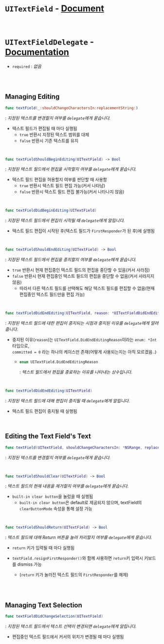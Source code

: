 # `UITextField` - [Document](https://developer.apple.com/documentation/uikit/uitextfield)

<br>

# `UITextFieldDelegate` - [Documentation](https:/*/developer.apple.com/documentation/uikit/*uitextfielddelegate)

- `required` : *없음*

<br>
<br>

## Managing Editing

```swift
func textField(_:shouldChangeCharactersIn:replacementString:)
```

: *지정된 텍스트를 변경할지 여부를 `delegate`에게 묻습니다.*

- 텍스트 필드가 편집될 때 마다 실행됨
  - `true` 반환시 지정된 텍스트 범위를 대체
  - `false` 반환시 기존 텍스트를 유지 

<br>

```swift
func textFieldShouldBeginEditing(UITextField) -> Bool
```
: *지정된 텍스트 필드에서 편집을 시작할지 여부를 `delegate`에게 묻습니다.*

- 텍스트 필드 편집을 허용할지 여부를 판단할 때 사용함
  - `true` 반환시 텍스트 필드 편집 가능(커서 나타남)
  - `false` 반환시 텍스트 필드 편집 불가능(커서 나타나지 않음)

<br>

```swift
func textFieldDidBeginEditing(UITextField)
```
: *지정된 텍스트 필드에서 편집이 시작될 때 `delegate`에게 알립니다.*

- 텍스트 필드 편집이 시작된 후(텍스트 필드가 `FirstResponder`가 된 후)에 실행됨

<br>

```swift
func textFieldShouldEndEditing(UITextField) -> Bool
```
: *지정된 텍스트 필드에서 편집을 중지할지 여부를 `delegate`에게 묻습니다.*

- `true` 반환시 현재 편집중인 텍스트 필드의 편집을 중단할 수 있음(커서 사라짐)
- `false` 반환시 현재 편집중인 텍스트 필드의 편집을 중단할 수 없음(커서 사라지지 않음)
  - 따라서 다른 텍스트 필드를 선택해도 해당 텍스트 필드를 편집할 수 없음(현재 편집중인 텍스트 필드만을 편집 가능)

<br>

```swift
func textFieldDidEndEditing(UITextField, reason: *UITextFieldDidEndEditingReason)*
```
: *지정된 텍스트 필드에 대한 편집이 중지되는 시점과 중지된 이유를 `delegate`에게 알려줍니다.*

- 중지된 이유(`reason`)는 `UITextField.DidEndEditingReason`이라는 `enum: *Int` 타입으로,<br>
  `committed = 0` 라는 하나의 케이스만 존재(어떻게 사용되는지는 아직 모르겠음..)
  - ```swift
    enum UITextField.DidEndEditingReason
    ```
    : *텍스트 필드에서 편집을 종료하는 이유를 나타내는 상수입니다.*

<br>

```swift
func textFieldDidEndEditing(UITextField)
```
: *지정된 텍스트 필드에 대해 편집이 중지될 때 `delegate`에게 알립니다.*

- 텍스트 필드 편집이 중지될 때 실행됨

<br>

## Editing the Text Field's Text

```swift
func textField(UITextField, shouldChangeCharactersIn: *NSRange, replacementString: *String) -> Bool*
```
: *지정된 텍스트를 변경할지 여부를 `delegate`에게 묻습니다.*


<br>

```swift
func textFieldShouldClear(UITextField) -> Bool
```
: *텍스트 필드의 현재 내용을 제거할지 여부를 `delegate`에게 묻습니다.*

- `built-in clear button`을 눌렀을 때 실행됨
  - `built-in clear button`은 default로 제공되지 않으며, textField의 `clearButtonMode` 속성을 통해 설정 가능

<br>

```swift
func textFieldShouldReturn(UITextField) -> Bool
```
: *텍스트 필드에 대해 Return 버튼을 눌러 처리할지 여부를 `delegate`에게 묻습니다.*

- `return` 키가 입력될 때 마다 실행됨

- `textField.resignFirstResponder()`와 함께 사용하면 `return`키 입력시 키보드를 dismiss 가능
  - (`return` 키가 눌러진 텍스트 필드의 `FirstResponder`를 해제)

<br>
<br>

## Managing Text Selection

```swift
func textFieldDidChangeSelection(UITextField)
```
: *지정된 텍스트 필드에서 텍스트 선택이 변경되면 `delegate`에게 알립니다.*

- 편집중인 텍스트 필드에서 커서의 위치가 변경될 때 마다 실행됨